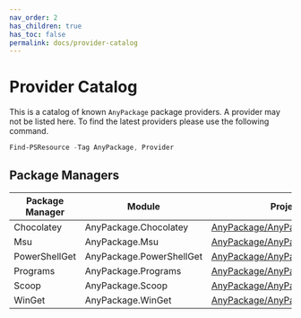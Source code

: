 ```yaml
---
nav_order: 2
has_children: true
has_toc: false
permalink: docs/provider-catalog
---
```


# Provider Catalog

This is a catalog of known `AnyPackage` package providers.
A provider may not be listed here.
To find the latest providers please use the following command.

```powershell
Find-PSResource -Tag AnyPackage, Provider
```

## Package Managers

| Package Manager | Module                   | Project Page    |
| --------------- | ------------------------ | --------------- |
| Chocolatey      | AnyPackage.Chocolatey    | [AnyPackage/AnyPackage.Chocolatey](https://github.com/AnyPackage/AnyPackage.Chocolatey) |
| Msu             | AnyPackage.Msu           | [AnyPackage/AnyPackage.Msu](https://github.com/AnyPackage/AnyPackage.Msu) |
| PowerShellGet   | AnyPackage.PowerShellGet | [AnyPackage/AnyPackage.PowerShellGet](https://github.com/AnyPackage/AnyPackage.PowerShellGet) |
| Programs        | AnyPackage.Programs      | [AnyPackage/AnyPackage.Programs](https://github.com/AnyPackage/AnyPackage.Programs) |
| Scoop           | AnyPackage.Scoop         | [AnyPackage/AnyPackage.Scoop](https://github.com/AnyPackage/AnyPackage.Scoop) |
| WinGet          | AnyPackage.WinGet        | [AnyPackage/AnyPackage.WinGet](https://github.com/AnyPackage/AnyPackage.WinGet) |
